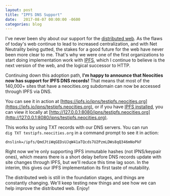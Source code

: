 ```yaml
---
layout: post
title: "IPFS DNS Support"
date:   2017-08-07 00:00:00 -0600
categories: blog
---
```


I've never been shy about our support for the [distributed web](https://blog.neocities.org/blog/2015/09/08/its-time-for-the-distributed-web.html). As the flaws of today's web continue to lead to increased centralization, and with Net Neutrality being gutted, the stakes for a good future for the web have never been more clear to me. That's why we were one of the first organizations to start doing implementation work with [IPFS](https://ipfs.io), which I continue to believe is the next version of the web, and the logical successor to HTTP.

Continuing down this adoption path, **I'm happy to announce that Neocities now has support for IPFS DNS records!** That means that most of the 140,000+ sites that have a neocities.org subdomain can now be accessed through IPFS via DNS.

You can see it in action at [https://ipfs.io/ipns/testipfs.neocities.org](https://ipfs.io/ipns/testipfs.neocities.org), or if you have [IPFS installed](https://ipfs.io/docs/install/), you can view it locally at [http://127.0.0.1:8080/ipns/testipfs.neocities.org](http://127.0.0.1:8080/ipns/testipfs.neocities.org).

This works by using TXT records with our DNS servers. You can run<br><code>dig TXT testipfs.neocities.org</code> in a command prompt to see it in action:

<pre><code>dnslink=/ipfs/QmdJtiWqGEDsUJqW41aTQcds7U2PzmLDWs8qQ346mNoPkF</code></pre>

Right now we're only supporting IPFS immutable hashes (not IPNS/keypair ones), which means there is a short delay before DNS records update with site changes through IPFS, but we'll reduce this time lag soon. In the interim, this gives our IPFS implementation its first taste of mutability.

The distributed web is still in the foundation stages, and things are constantly changing. We'll keep testing new things and see how we can help improve the distributed web. Enjoy!

